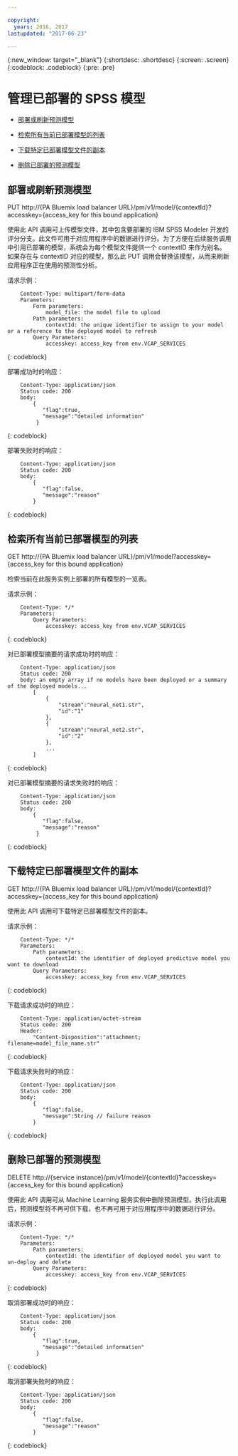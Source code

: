 ```yaml
---

copyright:
  years: 2016, 2017
lastupdated: "2017-06-23"

---
```


{:new_window: target="_blank"}
{:shortdesc: .shortdesc}
{:screen: .screen}
{:codeblock: .codeblock}
{:pre: .pre}

# 管理已部署的 SPSS 模型


*  [部署或刷新预测模型](#deploying-or-refreshing-a-predictive-model)

*  [检索所有当前已部署模型的列表](#retrieving-a-list-of-all-currently-deployed-models)

*  [下载特定已部署模型文件的副本](#downloading-a-copy-of-a-specific-deployed-model-file)

*  [删除已部署的预测模型](#deleting-a-deployed-predictive-model)

## 部署或刷新预测模型

PUT http://{PA Bluemix load balancer
URL}/pm/v1/model/{contextId}?accesskey={access_key for this bound
application}

使用此 API 调用可上传模型文件，其中包含要部署的 IBM SPSS Modeler 开发的评分分支。此文件可用于对应用程序中的数据进行评分。为了方便在后续服务调用中引用已部署的模型，系统会为每个模型文件提供一个 contextID 来作为别名。如果存在与 contextID 对应的模型，那么此 PUT 调用会替换该模型，从而来刷新应用程序正在使用的预测性分析。

请求示例：

```
    Content-Type: multipart/form-data
    Parameters:
        Form parameters:
            model_file: the model file to upload
        Path parameters:
            contextId: the unique identifier to assign to your model or a reference to the deployed model to refresh
        Query Parameters:
            accesskey: access_key from env.VCAP_SERVICES
```
{: codeblock}

部署成功时的响应：

```
    Content-Type: application/json
    Status code: 200
    body:
        {
           "flag":true, 
           "message":"detailed information"  
         }
```
{: codeblock}

部署失败时的响应：

```
    Content-Type: application/json
    Status code: 200
    body:
        {
           "flag":false, 
           "message":"reason"
        }
```
{: codeblock}

## 检索所有当前已部署模型的列表

GET http://{PA Bluemix load balancer
URL}/pm/v1/model?accesskey={access_key for this bound
application}

检索当前在此服务实例上部署的所有模型的一览表。

请求示例：

```
    Content-Type: */*
    Parameters:
        Query Parameters:
            accesskey: access_key from env.VCAP_SERVICES
```
{: codeblock}

对已部署模型摘要的请求成功时的响应：

```
    Content-Type: application/json
    Status code: 200
    body: an empty array if no models have been deployed or a summary of the deployed models...
        [
            {
                "stream":"neural_net1.str",
                "id":"1"
            },
            {
                "stream":"neural_net2.str",
                "id":"2"
            },
            ...
        ]
```
{: codeblock}

对已部署模型摘要的请求失败时的响应：

```
    Content-Type: application/json
    Status code: 200
    body:
        {
           "flag":false, 
           "message":"reason"  
         }
```
{: codeblock}

## 下载特定已部署模型文件的副本

GET http://{PA Bluemix load balancer
URL}/pm/v1/model/{contextId}?accesskey={access_key for this bound
application}

使用此 API 调用可下载特定已部署模型文件的副本。

请求示例：

```
    Content-Type: */*
    Parameters:
        Path parameters:
            contextId: the identifier of deployed predictive model you want to download
        Query Parameters:
            accesskey: access_key from env.VCAP_SERVICES
```
{: codeblock}

下载请求成功时的响应：

```
    Content-Type: application/octet-stream
    Status code: 200
    Header:
        "Content-Disposition":"attachment; filename=model_file_name.str"
```
{: codeblock}

下载请求失败时的响应：

```
    Content-Type: application/json
    Status code: 200
    body:
        {
           "flag":false, 
           "message":String // failure reason 
        }
```
{: codeblock}

## 删除已部署的预测模型

DELETE http://{service
instance}/pm/v1/model/{contextId}?accesskey={access_key for this
bound application}

使用此 API 调用可从 Machine
Learning 服务实例中删除预测模型。执行此调用后，预测模型将不再可供下载，也不再可用于对应用程序中的数据进行评分。

请求示例：

```
    Content-Type: */*
    Parameters:
        Path parameters:
            contextId: the identifier of deployed model you want to un-deploy and delete
        Query Parameters:
            accesskey: access_key from env.VCAP_SERVICES
```
{: codeblock}

取消部署成功时的响应：

```
    Content-Type: application/json
    Status code: 200
    body:
        {
           "flag":true, 
           "message":"detailed information"  
         }
```
{: codeblock}

取消部署失败时的响应：

```
    Content-Type: application/json
    Status code: 200
    body:
        {
           "flag":false, 
           "message":"reason"
        }
```
{: codeblock}
